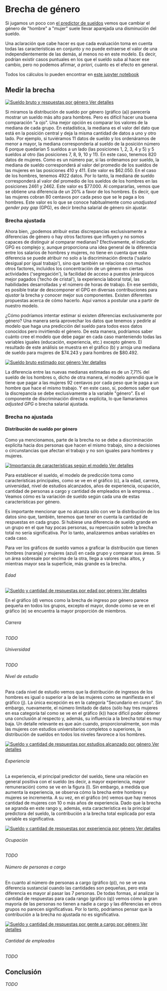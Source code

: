 # Brecha de género

Si jugamos un poco con [el predictor de
sueldos](https://seppo0010.github.io/sysarmy-sueldos-2020.1/) vemos que cambiar
el género de "hombre" a "mujer" suele llevar aparejada una disminución del
sueldo.

Una aclaración que cabe hacer es que cada evaluación toma en cuenta todas las
características en conjunto y no puede extraerse el valor de una
independientemente de las demás, al menos no en este modelo. Es decir, podrían existir casos puntuales en los que 
el sueldo suba al hacer ese cambio, pero no podemos afirmar, _a priori_,
cuánto es el efecto en general.

Todos los cálculos lo pueden encontrar en [este jupyter
notebook](https://github.com/seppo0010/sysarmy-sueldos-2020.1/blob/master/notebook/Brecha%20de%20g%C3%A9nero.ipynb)

## Medir la brecha

[
![Sueldo bruto y respuestas por género](overall.png)
Ver detalles
](overall.md)

Si miramos la distribución de sueldo por género (gráfico (a)) parecería mostrar un sueldo más alto para hombres. Pero es
difícil hacer una buena comparación "a ojo". Una mejor opción es comparar los valores de la mediana de cada grupo. 
En estadística, la mediana es el valor del dato que está en la posición central y deja la misma cantidad de datos a uno y otro lado. 
Por ejemplo, si tuviéramos 11 datos de sueldo y los ordenáramos de menor a mayor, la mediana correspondería al sueldo de la posición número 6 porque quedarían 5 sueldos a un lado (las posiciones 1, 2, 3, 4 y 5) y 5 sueldos al otro (las posiciones 7, 8, 9, 10 y 11).
En este caso, tenemos 820 datos de mujeres. Como es un número par, si las ordenamos por sueldo, la mediana de sueldo corresponderá al valor del promedio de los sueldos de las mujeres en las posiciones 410 y 411. Este valor es $62.050.
En el caso de los hombres, tenemos 4922 datos. Por lo tanto, la mediana de sueldo corresponderá al valor del promedio de los sueldos de los hombres en las posiciones 2461 y 2462. Este valor es $77.000.
Al compararlas, vemos que se obtiene una 
diferencia de un 20% a favor de los hombres. Es decir, que las mujeres cobran 80 centavos por cada peso que se le paga a los hombres. Este valor es lo que se conoce habitualmente como _unadjusted gender pay gap_ (GPG), es decir brecha salarial de género sin ajustar.

### Brecha ajustada

Ahora bien, ¿podemos atribuir estas discrepancias exclusivamente a diferencias de género o hay otros factores que influyen y no somos capaces de distinguir al comparar medianas? Efectivamente, el indicador GPG es complejo y, aunque proporciona una idea general de la diferencia entre los salarios de hombres y mujeres, no tiene en cuenta que esta diferencia se puede atribuir no solo a la discriminación directa ('salario desigual por igual trabajo'), sino que también se relaciona con muchos otros factores, incluidos los concentración de un género en ciertas actividades ('segregación'), la facilidad de acceso a puestos jerárquicos mejor pagados ('techo de cristal'), la experiencia laboral total, las habilidades desarrolladas y el número de horas de trabajo.
En ese sentido, es posible tratar de descomponer el GPG en diversas contribuciones para _ajustar_ la brecha y conocer mejor sus componentes. Existen diferentes propuestas acerca de cómo hacerlo. Aquí vamos a postular una a partir de nuestro modelo.

¿Cómo podríamos intentar estimar si existen diferencias exclusivamente por género? 
Una manera sería aprovechar los datos que tenemos y pedirle al modelo que haga una predicción del sueldo para todos esos datos conocidos pero invirtiendo el género. 
De esta manera, podríamos saber cuánto cree el modelo que debe pagar en cada caso manteniendo todas las variables iguales (educación, experiencia, etc.) excepto género.
El resultado de este análisis se muestra en el gráfico (b) y arroja una mediana de sueldo para mujeres de $74.243 y para hombres de $80.492.

[
![Sueldo bruto estimado por género](salary-estimate.png)
Ver detalles
](salary-estimate.md)

La diferencia entre las nuevas medianas estimadas es de un 7,71% del sueldo de
los hombres o, dicho de otra manera, el modelo aprendió que le tiene que pagar a
las mujeres 92 centavos por cada peso que le paga a un hombre que hace el
mismo trabajo. Y en este caso, sí, podemos saber que la discrepancia se debe
exclusivamente a la variable "género". Es el componente de discriminación directa o explícita, lo que llamaríamos _adjusted GPG_ o brecha salarial ajustada.

### Brecha no ajustada

#### Distribución de sueldo por género

Como ya mencionamos, parte de la brecha no se debe a discriminación explícita hacia dos
personas que hacen el mismo trabajo, sino a decisiones o circunstancias que
afectan el trabajo y no son iguales para hombres y mujeres.

[
![Importancia de características según el modelo](feature-importances.png)
Ver detalles
](feature-importances.md)

Para establecer el sueldo, el modelo de predicción toma como características
principales, como se ve en el gráfico (c), a la edad, carrera, universidad,
nivel de estudios alcanzados, años de experiencia, ocupación, cantidad de
personas a cargo y cantidad de empleados en la empresa. . Veamos cómo es la
variación de sueldo según cada una de estas características por género.

Es importante mencionar que no alcanza sólo con ver la distribución de los
datos sino que, también, tenemos que tener en cuenta la cantidad de respuestas
en cada grupo. Si hubiese una diferencia de sueldo grande en un grupo en el que
hay pocas personas, su repercusión sobre la brecha total no sería
significativa. Por lo tanto, analizaremos ambas variables en cada caso.

Para ver los gráficos de sueldo vamos a graficar la distribución que tienen
hombres (naranja) y mujeres (azul) en cada grupo y comparar sus áreas. Si un
área sobresale por encima de la otra, llega a valores más altos, y mientras
mayor sea la superficie, más grande es la brecha.

###### Edad

[
![Sueldo y cantidad de respuestas por edad por género](age.png)
Ver detalles
](age.md)

En el gráfico (d) vemos como la brecha de ingreso por género parece pequeña en
todos los grupos, excepto el mayor, donde como se ve en el gráfico (e) se
encuentra la mayor proporción de miembros.

###### Carrera

_TODO_

###### Universidad

_TODO_

###### Nivel de estudio

Para cada nivel de estudio vemos que la distribución de ingresos de los hombres
es igual o superior a la de las mujeres como se manifiesta en el gráfico (j).
La única excepción es en la categoría
"Secundario en curso". Sin embargo, nuevamente, el número limitado de datos
(sólo hay tres mujeres en esa categoría tal como se ve en el gráfico (k)) hace
difícil poder obtener una conclusión al respecto y, además, su influencia a la
brecha total es muy baja.
Un detalle relevante es que aún cuando, proporcionalmente, son más las mujeres
con estudios universitarios completos o superiores, la distribución de sueldos
en todos los niveles favorece a los hombres.

[
![Sueldo y cantidad de respuestas por estudios alcanzado por género](study.png)
Ver detalles
](study.md)

###### Experiencia

La experiencia, el principal predictor del sueldo, tiene una relación en general
positiva con el sueldo (es decir, a mayor experiencia, mayor remuneración) como
se ve en la figura (l). Sin embargo, a medida que aumenta la experiencia, se
observa cómo la brecha entre hombres y mujeres se incrementa. A su vez, en el
gráfico (m) vemos que hay menos cantidad de mujeres con 10 o más años de
experiencia. Dado que la brecha se agranda en este rango y, además, esta
característica es la principal predictora del sueldo, la contribución a la
brecha total explicada por esta variable es significativa.

[
![Sueldo y cantidad de respuestas por experiencia por género](experience.png)
Ver detalles
](experience.md)

###### Ocupación

_TODO_

###### Número de personas a cargo

En cuanto al número de personas a cargo (gráfico (p)), no se ve una diferencia
sustancial cuando las cantidades son pequeñas, pero esta diferencia es mayor al
pasar las 7 personas. De todas formas, al analizar la cantidad de respuestas
para cada rango (gráfico (q)) vemos cómo la gran mayoría de las personas no
tienen a nadie a cargo y las diferencias en otros grupos no parecen
significativas. Por lo tanto, podríamos pensar que la contribución a la brecha
no ajustada no es significativa.

[
![Sueldo y cantidad de respuestas por gente a cargo por género ](inchargeof.png)
Ver detalles
](inchargeof.md)

###### Cantidad de empleados

_TODO_

## Conclusión

_TODO_

